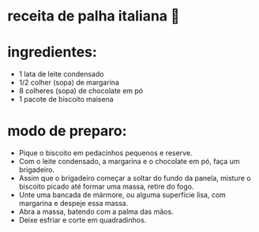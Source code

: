 
# receita de palha italiana 🍰
# ingredientes:
- 1 lata de leite condensado
- 1/2 colher (sopa) de margarina
- 8 colheres (sopa) de chocolate em pó
- 1 pacote de biscoito maisena
# modo de preparo:
- Pique o biscoito em pedacinhos pequenos e reserve.
- Com o leite condensado, a margarina e o chocolate em pó, faça um brigadeiro.
- Assim que o brigadeiro começar a soltar do fundo da panela, misture o biscoito picado até formar uma massa, retire do fogo.
- Unte uma bancada de mármore, ou alguma superfície lisa, com margarina e despeje essa massa.
- Abra a massa, batendo com a palma das mãos.
- Deixe esfriar e corte em quadradinhos.
